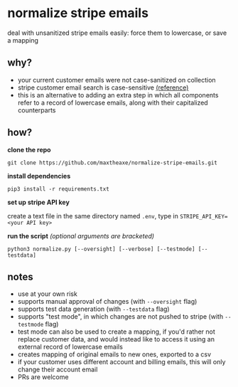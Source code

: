 # normalize stripe emails
deal with unsanitized stripe emails easily: force them to lowercase, or save a mapping

## why?
* your current customer emails were not case-sanitized on collection
* stripe customer email search is case-sensitive [(reference)](https://stackoverflow.com/q/73309133/4513452)
* this is an alternative to adding an extra step in which all components refer to a record of lowercase emails, along with their capitalized counterparts

## how?
**clone the repo**

`git clone https://github.com/maxtheaxe/normalize-stripe-emails.git`

**install dependencies**

`pip3 install -r requirements.txt`

**set up stripe API key**

create a text file in the same directory named `.env`, type in `STRIPE_API_KEY=<your API key>`

**run the script** *(optional arguments are bracketed)*

`python3 normalize.py [--oversight] [--verbose] [--testmode] [--testdata]`

## notes
* use at your own risk
* supports manual approval of changes (with `--oversight` flag)
* supports test data generation (with `--testdata` flag)
* supports "test mode", in which changes are not pushed to stripe (with `--testmode` flag)
* test mode can also be used to create a mapping, if you'd rather not replace customer data, and would instead like to access it using an external record of lowercase emails
* creates mapping of original emails to new ones, exported to a csv
* if your customer uses different account and billing emails, this will only change their account email
* PRs are welcome